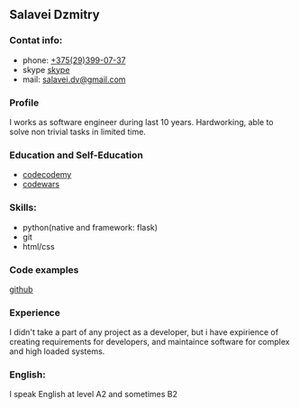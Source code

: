 ## Salavei  Dzmitry

### Contat info:
- phone: [+375(29)399-07-37](tel:+375293990737)
- skype [skype](skype:dm.reaver)
- mail: [salavei.dv@gmail.com](mailto:salavei.dv@gmail.com)

### Profile
I works as software engineer during last 10 years. Hardworking, able to solve non trivial tasks in limited time.

### Education and Self-Education
- [codecodemy](https://www.codecademy.com/profiles/dmReaver)
- [codewars](https://www.codewars.com/users/dmReaver)

### Skills:
- python(native and framework: flask)
- git
- html/css

### Code examples
[github](https://github.com/dmReaver/test_repo)

### Experience  
I didn't take a part of any project as a developer, but i have expirience of creating requirements for developers, and maintaince software for complex and high loaded systems.

### English:
I speak English at level A2 and sometimes B2